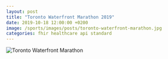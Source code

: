 ```yaml
---
layout: post
title: "Toronto Waterfront Marathon 2019"
date: 2019-10-18 12:00:00 +0200
image: /sports/images/posts/toronto-waterfront-marathon.jpg
categories: fhir healthcare api standard
---
```


![Toronto Waterfront Marathon](/sports/images/posts/toronto-waterfront-marathon.jpg)